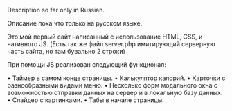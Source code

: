 Description so far only in Russian.

Описание пока что только на русском языке.

Это мой первый сайт написанный с использование HTML, CSS, и нативного JS.
(Есть так же файл server.php имитирующий серверную часть сайта, но там бувально 2 строки)

При помощи JS реализован следующий функционал:

• Таймер в самом конце страницы.
• Калькулятор калорий.
• Карточки с разнообразными видами меню.
• Несколько форм модального окна с возможностью отправки
данных на сервер и в локальную базу данных.
• Слайдер с картинками.
• Табы в начале страницы.

